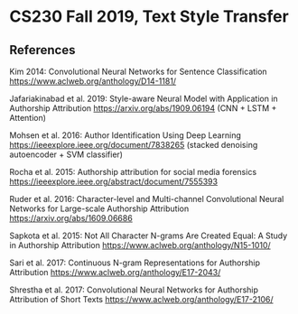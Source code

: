 # CS230 Fall 2019, Text Style Transfer


## References

Kim 2014: Convolutional Neural Networks for Sentence Classification https://www.aclweb.org/anthology/D14-1181/

Jafariakinabad et al. 2019: Style-aware Neural Model with Application in Authorship Attribution https://arxiv.org/abs/1909.06194 (CNN + LSTM + Attention)

Mohsen et al. 2016: Author Identification Using Deep Learning https://ieeexplore.ieee.org/document/7838265 (stacked denoising autoencoder + SVM classifier)

Rocha et al. 2015: Authorship attribution for social media forensics https://ieeexplore.ieee.org/abstract/document/7555393


Ruder et al. 2016: Character-level and Multi-channel Convolutional Neural Networks for Large-scale Authorship Attribution https://arxiv.org/abs/1609.06686

Sapkota et al. 2015: Not All Character N-grams Are Created Equal: A Study in Authorship Attribution https://www.aclweb.org/anthology/N15-1010/

Sari et al. 2017: Continuous N-gram Representations for Authorship Attribution  https://www.aclweb.org/anthology/E17-2043/

Shrestha et al. 2017: Convolutional Neural Networks for Authorship Attribution of Short Texts https://www.aclweb.org/anthology/E17-2106/


